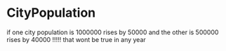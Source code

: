 # CityPopulation
if one city population is 1000000 rises by 50000 and the other is 500000 rises by 40000 !!!!! that wont be true in any year
